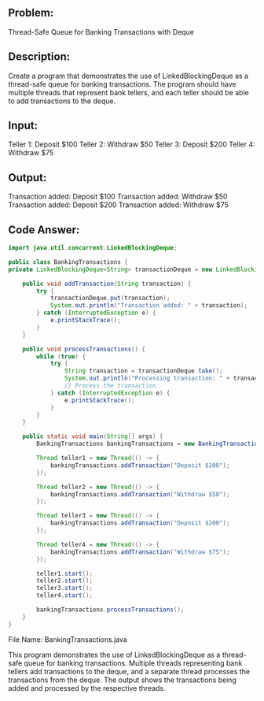 ## Problem: 
Thread-Safe Queue for Banking Transactions with Deque

## Description: 
Create a program that demonstrates the use of LinkedBlockingDeque as a thread-safe queue for banking transactions. The program should have multiple threads that represent bank tellers, and each teller should be able to add transactions to the deque.

## Input:
Teller 1: Deposit $100
Teller 2: Withdraw $50
Teller 3: Deposit $200
Teller 4: Withdraw $75
## Output:
Transaction added: Deposit $100
Transaction added: Withdraw $50
Transaction added: Deposit $200
Transaction added: Withdraw $75
## Code Answer:
```Java
import java.util.concurrent.LinkedBlockingDeque;

public class BankingTransactions {
private LinkedBlockingDeque<String> transactionDeque = new LinkedBlockingDeque<>();

    public void addTransaction(String transaction) {
        try {
            transactionDeque.put(transaction);
            System.out.println("Transaction added: " + transaction);
        } catch (InterruptedException e) {
            e.printStackTrace();
        }
    }

    public void processTransactions() {
        while (true) {
            try {
                String transaction = transactionDeque.take();
                System.out.println("Processing transaction: " + transaction);
                // Process the transaction
            } catch (InterruptedException e) {
                e.printStackTrace();
            }
        }
    }

    public static void main(String[] args) {
        BankingTransactions bankingTransactions = new BankingTransactions();

        Thread teller1 = new Thread(() -> {
            bankingTransactions.addTransaction("Deposit $100");
        });

        Thread teller2 = new Thread(() -> {
            bankingTransactions.addTransaction("Withdraw $50");
        });

        Thread teller3 = new Thread(() -> {
            bankingTransactions.addTransaction("Deposit $200");
        });

        Thread teller4 = new Thread(() -> {
            bankingTransactions.addTransaction("Withdraw $75");
        });

        teller1.start();
        teller2.start();
        teller3.start();
        teller4.start();

        bankingTransactions.processTransactions();
    }
}
```

File Name: BankingTransactions.java

This program demonstrates the use of LinkedBlockingDeque as a thread-safe queue for banking transactions. Multiple threads representing bank tellers add transactions to the deque, and a separate thread processes the transactions from the deque. The output shows the transactions being added and processed by the respective threads.